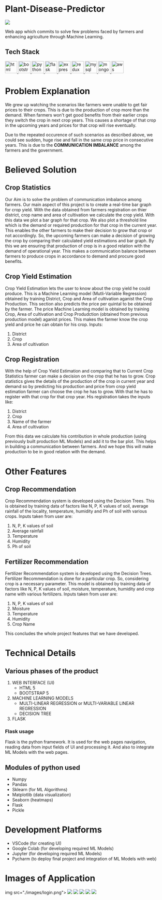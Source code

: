 # Plant-Disease-Predictor

<img src="./images/Picture.png">

Web app which commits to solve few problems faced by farmers and enhancing agriculture through Machine Learning.

## Tech Stack

<p align="left"> 
  <a href="https://www.w3.org/html/" target="_blank" rel="noreferrer"> <img src="https://raw.githubusercontent.com/devicons/devicon/master/icons/html5/html5-original-wordmark.svg" alt="html" width="40" height="40"/> </a> <a href="https://getbootstrap.com/" target="_blank" rel="noreferrer"> <img src="https://raw.githubusercontent.com/devicons/devicon/master/icons/bootstrap/bootstrap-plain-wordmark.svg" alt="bootstrap" width="40" height="40"/> </a> <a href="https://www.python.org/" target="_blank" rel="noreferrer"> <img src="https://raw.githubusercontent.com/devicons/devicon/master/icons/python/python-original.svg" alt="python" width="40" height="40"/> </a> <a href="https://flask.palletsprojects.com/en/2.2.x/" target="_blank" rel="noreferrer"> <img src="https://camo.githubusercontent.com/cb2324a4c0e1910089f481d56e1f887d6e96114101987dfbb6ef6f9df1e0bf08/68747470733a2f2f7777772e766563746f726c6f676f2e7a6f6e652f6c6f676f732f706f636f6f5f666c61736b2f706f636f6f5f666c61736b2d69636f6e2e737667" alt="flask" width="40" height="40"/> </a> <a href="https://expressjs.com" target="_blank" rel="noreferrer"> <img src="https://raw.githubusercontent.com/devicons/devicon/master/icons/express/express-original-wordmark.svg" alt="express" width="40" height="40"/> </a> <a href="https://redux.js.org" target="_blank" rel="noreferrer"> <img src="https://raw.githubusercontent.com/devicons/devicon/master/icons/redux/redux-original.svg" alt="redux" width="40" height="40"/> </a> <a href="https://www.mysql.com/" target="_blank" rel="noreferrer"> <img src="https://raw.githubusercontent.com/devicons/devicon/master/icons/mysql/mysql-original-wordmark.svg" alt="mysql" width="40" height="40"/> </a> <a href="https://www.mongodb.com/" target="_blank" rel="noreferrer"> <img src="https://raw.githubusercontent.com/devicons/devicon/master/icons/mongodb/mongodb-original-wordmark.svg" alt="mongodb" width="40" height="40"/> </a> <a href="https://aws.amazon.com" target="_blank" rel="noreferrer"> <img src="https://raw.githubusercontent.com/devicons/devicon/master/icons/amazonwebservices/amazonwebservices-original-wordmark.svg" alt="aws" width="40" height="40"/> </a> 
</p>

# Problem Explanation

We grew up watching the scenarios like farmers were unable to get fair prices to their crops. 
This is due to the production of crop more than the demand. When farmers won't get good benefits from their earlier crops they switch the crop in next crop years. 
This causes a shortage of that crop in the upcoming years and prices for that crop will rise eventually. 

Due to the repeated occurence of such scenarios as described above, we could see sudden, huge rise and fall in the same crop price in consecutive years.
This is due to the **COMMUNICATION IMBALANCE** among the farmers and the government.

# Believed Solution

## Crop Statistics

Our Aim is to solve the problem of communication imbalance among farmers.
Our main aspect of this project is to create a real-time bar graph for crop yield.
With the data obtained from farmers registration on thier district, crop name and area of cultivation we calculate the crop yield.
With this data we plot a bar graph for that crop. We also plot a threshold line which is the demand or required production for that crop in the current year.
This enables the other farmers to make their decision to grow that crop or not accordingly.
So, the upcoming farmers can make a decision of growing the crop by comparing their calculated yield estimations and bar graph.
By this we are ensuring that production of crop is in a good relation with the demand of operational year.
This makes a communication balance between farmers to produce crops in accordance to demand and procure good benefits.

## Crop Yield Estimation

Crop Yield Estimation lets the user to know about the crop yield he could produce. This is a Machine Learning model (Mutli-Variable Regression) obtained by training District, Crop and Area of cultivation aganist the Crop Production. This section also predicts the price per quintal to be obtained by the farmer. The price Machine Learning model is obtained by training Crop, Area of cultivation and Crop Produdction (obtained from previous production model) aganist prices. This makes the farmer know the crop yield and price he can obtain for his crop.
Inputs:
  1. District
  2. Crop
  3. Area of cultivation

## Crop Registration

With the help of Crop Yield Estimation and comparing that to Current Crop Statistics farmer can make a decision on the crop that he has to grow. Crop statistics gives the details of the production of the crop in current year and demand so by predicting his production and price from crop yield estimation farmer can choose the crop he has to grow.
With that he has to register with that crop for that crop year. His registration takes the inputs like:
  1. District
  2. Crop
  3. Name of the farmer
  4. Area of cultivation

From this data we calculate his contribution in whole production (using previously built production ML Models) and add it to the bar plot. This helps in building a communication between farmers. And we hope this will make production to be in good relation with the demand.

# Other Features

## Crop Recommendation

Crop Recommendation system is developed using the Decision Trees. This is obtained by training data of factors like N, P, K values of soil, average rainfall of the locality, temperature, humidity and Ph of soil with various crops. Inputs taken from user are:
  1. N, P, K values of soil
  2. Average rainfall
  3. Temperature
  4. Humidity
  5. Ph of soil

## Fertilizer Recommendation

Fertilizer Recommendation system is developed using the Decision Trees. Fertilizer Recommendation is done for a particular crop. So, considering crop is a necessary parameter. This model is obtained by training data of factors like N, P, K values of soil, moisture, temperature, humidity and crop name with various fertilizers. Inputs taken from user are:
  1. N, P, K values of soil
  2. Moisture
  3. Temperature
  4. Humidity
  5. Crop Name

This concludes the whole project features that we have developed.

# Technical Details
## Various phases of the product

1. WEB INTERFACE (UI)
	- HTML 5
	- BOOTSTRAP 5
2. MACHINE LEARNING MODELS
	- MULTI-LINEAR REGRESSION or MULTI-VARIABLE LINEAR REGRESSION
	- DECISION TREE
3. FLASK

### Flask usage

Flask is the python framework. It is used for the web pages navigation, reading data from input fields of UI  and processing it. And also to integrate ML Models with the web pages.

## Modules of python used

- Numpy
- Pandas
- Sklearn (for ML Algorithms)
- Matplotlib (data visualization)
- Seaborn (heatmaps)
- Flask
- Pickle

# Development Platforms

- VSCode (for creating UI)
- Google Colab (for developing required ML Models)
- Jupyter (for developing required ML Models)
- Pycharm (to deploy final project and integration of ML Models with web)

# Images of Application

img src="./images/login.png">
<img src="./images/Picture1.png">
<img src="./images/Picture2.png">
<img src="./images/Picture3.png">
<img src="./images/Picture4.png">
<img src="./images/Picture5.png">
